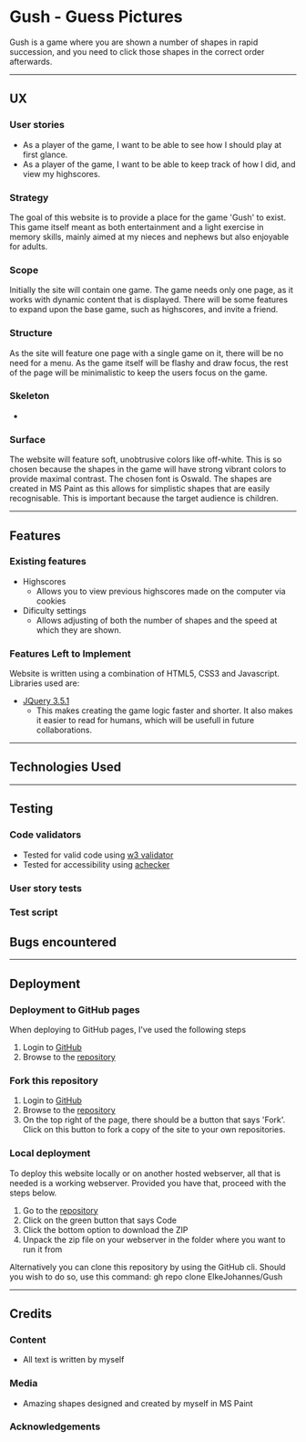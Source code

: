 # Gush - Guess Pictures
Gush is a game where you are shown a number of shapes in rapid succession, and you need to click those shapes in the correct order afterwards. 

---

## UX

### User stories
- As a player of the game, I want to be able to see how I should play at first glance.
- As a player of the game, I want to be able to keep track of how I did, and view my highscores.

### Strategy
The goal of this website is to provide a place for the game 'Gush' to exist. This game itself meant as both entertainment and a light exercise in memory skills, mainly aimed at my nieces and nephews but also enjoyable for adults.

### Scope
Initially the site will contain one game. The game needs only one page, as it works with dynamic content that is displayed. There will be some features to expand upon the base game, such as highscores, and invite a friend. 

### Structure
As the site will feature one page with a single game on it, there will be no need for a menu. As the game itself will be flashy and draw focus, the rest of the page will be minimalistic to keep the users focus on the game. 

### Skeleton
- 

### Surface
The website will feature soft, unobtrusive colors like off-white. This is so chosen because the shapes in the game will have strong vibrant colors to provide maximal contrast. The chosen font is Oswald. The shapes are created in MS Paint as this allows for simplistic shapes that are easily recognisable. This is important because the target audience is children. 

---

## Features

### Existing features
  - Highscores
    * Allows you to view previous highscores made on the computer via cookies
  - Dificulty settings
    * Allows adjusting of both the number of shapes and the speed at which they are shown. 

### Features Left to Implement
Website is written using a combination of HTML5, CSS3 and Javascript. 
Libraries used are: 
- [JQuery 3.5.1](https://jquery.com/)
  * This makes creating the game logic faster and shorter. It also makes it easier to read for humans, which will be usefull in future collaborations. 


---

## Technologies Used



---

## Testing
### Code validators
* Tested for valid code using [w3 validator](https://validator.w3.org/nu/#textarea)
* Tested for accessibility using [achecker](https://achecker.ca/checker/index.php)

### User story tests


### Test script



## Bugs encountered

    
---

## Deployment
### Deployment to GitHub pages
When deploying to GitHub pages, I've used the following steps
1. Login to [GitHub](https://github.com)
2. Browse to the [repository](https://github.com/ElkeJohannes/Gush)

### Fork this repository
1. Login to [GitHub](https://github.com)
2. Browse to the [repository](https://github.com/ElkeJohannes/Gush)
3. On the top right of the page, there should be a button that says 'Fork'. Click on this button to fork a copy of the site to your own repositories. 

### Local deployment
To deploy this website locally or on another hosted webserver, all that is needed is a working webserver. Provided you have that, proceed with the steps below.
1. Go to the [repository](https://github.com/ElkeJohannes/Gush)
2. Click on the green button that says Code
3. Click the bottom option to download the ZIP
4. Unpack the zip file on your webserver in the folder where you want to run it from

Alternatively you can clone this repository by using the GitHub cli. Should you wish to do so, use this command: gh repo clone ElkeJohannes/Gush

---

## Credits

### Content
* All text is written by myself

### Media
* Amazing shapes designed and created by myself in MS Paint

### Acknowledgements
